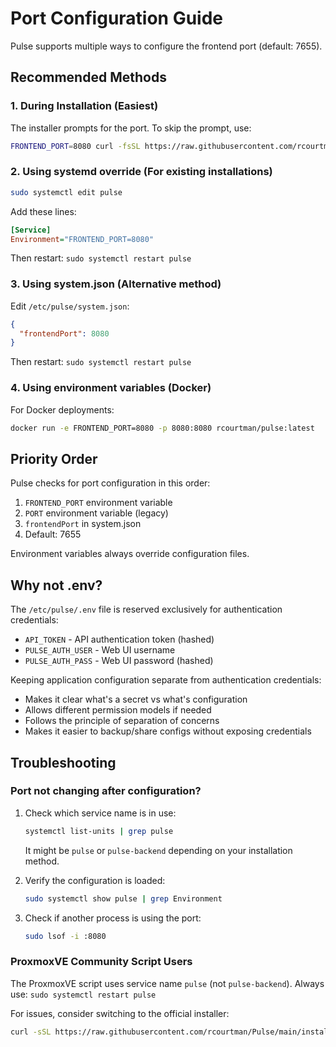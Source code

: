 # Port Configuration Guide

Pulse supports multiple ways to configure the frontend port (default: 7655).

## Recommended Methods

### 1. During Installation (Easiest)
The installer prompts for the port. To skip the prompt, use:
```bash
FRONTEND_PORT=8080 curl -fsSL https://raw.githubusercontent.com/rcourtman/Pulse/main/install.sh | sudo bash
```

### 2. Using systemd override (For existing installations)
```bash
sudo systemctl edit pulse
```
Add these lines:
```ini
[Service]
Environment="FRONTEND_PORT=8080"
```
Then restart: `sudo systemctl restart pulse`

### 3. Using system.json (Alternative method)
Edit `/etc/pulse/system.json`:
```json
{
  "frontendPort": 8080
}
```
Then restart: `sudo systemctl restart pulse`

### 4. Using environment variables (Docker)
For Docker deployments:
```bash
docker run -e FRONTEND_PORT=8080 -p 8080:8080 rcourtman/pulse:latest
```

## Priority Order

Pulse checks for port configuration in this order:
1. `FRONTEND_PORT` environment variable
2. `PORT` environment variable (legacy)
3. `frontendPort` in system.json
4. Default: 7655

Environment variables always override configuration files.

## Why not .env?

The `/etc/pulse/.env` file is reserved exclusively for authentication credentials:
- `API_TOKEN` - API authentication token (hashed)
- `PULSE_AUTH_USER` - Web UI username
- `PULSE_AUTH_PASS` - Web UI password (hashed)

Keeping application configuration separate from authentication credentials:
- Makes it clear what's a secret vs what's configuration
- Allows different permission models if needed
- Follows the principle of separation of concerns
- Makes it easier to backup/share configs without exposing credentials

## Troubleshooting

### Port not changing after configuration?
1. Check which service name is in use:
   ```bash
   systemctl list-units | grep pulse
   ```
   It might be `pulse` or `pulse-backend` depending on your installation method.

2. Verify the configuration is loaded:
   ```bash
   sudo systemctl show pulse | grep Environment
   ```

3. Check if another process is using the port:
   ```bash
   sudo lsof -i :8080
   ```

### ProxmoxVE Community Script Users
The ProxmoxVE script uses service name `pulse` (not `pulse-backend`). 
Always use: `sudo systemctl restart pulse`

For issues, consider switching to the official installer:
```bash
curl -sSL https://raw.githubusercontent.com/rcourtman/Pulse/main/install.sh | bash
```